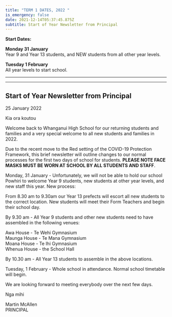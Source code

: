 ```yaml
---
title: "TERM 1 DATES, 2022 "
is_emergency: false
date: 2021-12-14T05:37:45.875Z
subtitle: Start of Year Newsletter from Principal
---
```

**Start Dates:**

**Monday 31 January**  
Year 9 and Year 13 students, and NEW students from all other year levels.  

**Tuesday 1 February**  
All year levels to start school.

________
________
## Start of Year Newsletter from Principal


25 January 2022

Kia ora koutou  

Welcome back to Whanganui High School for our returning students and families and a very special welcome to all new students and families in 2022.  

Due to the recent move to the Red setting of the COVID-19 Protection Framework, this brief newsletter will outline changes to our normal processes for the first two days of school for students. **PLEASE NOTE FACE MASKS MUST BE WORN AT SCHOOL BY ALL STUDENTS AND STAFF**.  

Monday, 31 January - Unfortunately, we will not be able to hold our school Powhiri to welcome Year 9 students, new students at other year levels, and new staff this year. New process:  

From 8.30 am to 9.30am our Year 13 prefects will escort all new students to the correct location. New students will meet their Form Teachers and begin their school day.  

By 9.30 am - All Year 9 students and other new students need to have assembled in the following venues:  

Awa House - Te Wehi Gymnasium  
Maunga House - Te Mana Gymnasium  
Moana House - Te Ihi Gymnasium  
Whenua House - the School Hall  

By 10.30 am - All Year 13 students to assemble in the above locations.  

Tuesday, 1 February - Whole school in attendance. Normal school timetable will begin.  

We are looking forward to meeting everybody over the next few days.  

Nga mihi  

Martin McAllen  
PRINCIPAL
